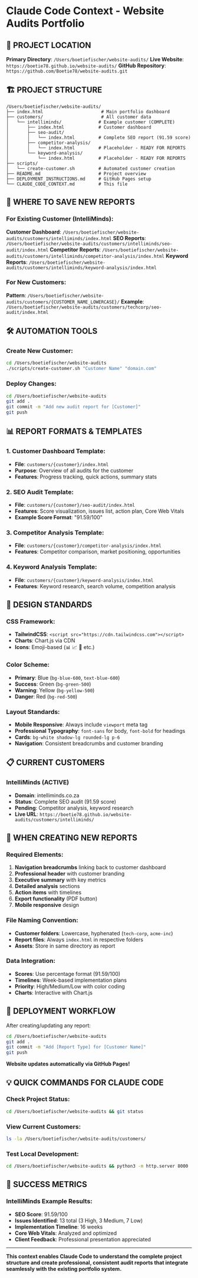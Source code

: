# Claude Code Context - Website Audits Portfolio

## 📍 PROJECT LOCATION
**Primary Directory**: `/Users/boetiefischer/website-audits/`
**Live Website**: `https://boetie78.github.io/website-audits/`
**GitHub Repository**: `https://github.com/Boetie78/website-audits.git`

## 🏗️ PROJECT STRUCTURE

```
/Users/boetiefischer/website-audits/
├── index.html                      # Main portfolio dashboard
├── customers/                      # All customer data
│   └── intelliminds/              # Example customer (COMPLETE)
│       ├── index.html             # Customer dashboard
│       ├── seo-audit/
│       │   └── index.html         # Complete SEO report (91.59 score)
│       ├── competitor-analysis/
│       │   └── index.html         # Placeholder - READY FOR REPORTS
│       └── keyword-analysis/
│           └── index.html         # Placeholder - READY FOR REPORTS
├── scripts/
│   └── create-customer.sh         # Automated customer creation
├── README.md                      # Project overview
├── DEPLOYMENT_INSTRUCTIONS.md     # GitHub Pages setup
└── CLAUDE_CODE_CONTEXT.md         # This file
```

## 🎯 WHERE TO SAVE NEW REPORTS

### For Existing Customer (IntelliMinds):
**Customer Dashboard**: `/Users/boetiefischer/website-audits/customers/intelliminds/index.html`
**SEO Reports**: `/Users/boetiefischer/website-audits/customers/intelliminds/seo-audit/index.html`
**Competitor Reports**: `/Users/boetiefischer/website-audits/customers/intelliminds/competitor-analysis/index.html`
**Keyword Reports**: `/Users/boetiefischer/website-audits/customers/intelliminds/keyword-analysis/index.html`

### For New Customers:
**Pattern**: `/Users/boetiefischer/website-audits/customers/{CUSTOMER_NAME_LOWERCASE}/`
**Example**: `/Users/boetiefischer/website-audits/customers/techcorp/seo-audit/index.html`

## 🛠️ AUTOMATION TOOLS

### Create New Customer:
```bash
cd /Users/boetiefischer/website-audits
./scripts/create-customer.sh "Customer Name" "domain.com"
```

### Deploy Changes:
```bash
cd /Users/boetiefischer/website-audits
git add .
git commit -m "Add new audit report for [Customer]"
git push
```

## 📊 REPORT FORMATS & TEMPLATES

### 1. Customer Dashboard Template:
- **File**: `customers/{customer}/index.html`
- **Purpose**: Overview of all audits for the customer
- **Features**: Progress tracking, quick actions, summary stats

### 2. SEO Audit Template:
- **File**: `customers/{customer}/seo-audit/index.html`
- **Features**: Score visualization, issues list, action plan, Core Web Vitals
- **Example Score Format**: "91.59/100"

### 3. Competitor Analysis Template:
- **File**: `customers/{customer}/competitor-analysis/index.html`
- **Features**: Competitor comparison, market positioning, opportunities

### 4. Keyword Analysis Template:
- **File**: `customers/{customer}/keyword-analysis/index.html`
- **Features**: Keyword research, search volume, competition analysis

## 🎨 DESIGN STANDARDS

### CSS Framework:
- **TailwindCSS**: `<script src="https://cdn.tailwindcss.com"></script>`
- **Charts**: Chart.js via CDN
- **Icons**: Emoji-based (📊 📈 🎯 etc.)

### Color Scheme:
- **Primary**: Blue (`bg-blue-600`, `text-blue-600`)
- **Success**: Green (`bg-green-500`)
- **Warning**: Yellow (`bg-yellow-500`)
- **Danger**: Red (`bg-red-500`)

### Layout Standards:
- **Mobile Responsive**: Always include `viewport` meta tag
- **Professional Typography**: `font-sans` for body, `font-bold` for headings
- **Cards**: `bg-white shadow-lg rounded-lg p-6`
- **Navigation**: Consistent breadcrumbs and customer branding

## 📋 CURRENT CUSTOMERS

### IntelliMinds (ACTIVE)
- **Domain**: intelliminds.co.za
- **Status**: Complete SEO audit (91.59 score)
- **Pending**: Competitor analysis, keyword research
- **Live URL**: `https://boetie78.github.io/website-audits/customers/intelliminds/`

## 🎯 WHEN CREATING NEW REPORTS

### Required Elements:
1. **Navigation breadcrumbs** linking back to customer dashboard
2. **Professional header** with customer branding
3. **Executive summary** with key metrics
4. **Detailed analysis** sections
5. **Action items** with timelines
6. **Export functionality** (PDF button)
7. **Mobile responsive** design

### File Naming Convention:
- **Customer folders**: Lowercase, hyphenated (`tech-corp`, `acme-inc`)
- **Report files**: Always `index.html` in respective folders
- **Assets**: Store in same directory as report

### Data Integration:
- **Scores**: Use percentage format (91.59/100)
- **Timelines**: Week-based implementation plans
- **Priority**: High/Medium/Low with color coding
- **Charts**: Interactive with Chart.js

## 🚀 DEPLOYMENT WORKFLOW

After creating/updating any report:
```bash
cd /Users/boetiefischer/website-audits
git add .
git commit -m "Add [Report Type] for [Customer Name]"
git push
```
**Website updates automatically via GitHub Pages!**

## 💡 QUICK COMMANDS FOR CLAUDE CODE

### Check Project Status:
```bash
cd /Users/boetiefischer/website-audits && git status
```

### View Current Customers:
```bash
ls -la /Users/boetiefischer/website-audits/customers/
```

### Test Local Development:
```bash
cd /Users/boetiefischer/website-audits && python3 -m http.server 8000
```

## 🎯 SUCCESS METRICS

### IntelliMinds Example Results:
- **SEO Score**: 91.59/100
- **Issues Identified**: 13 total (3 High, 3 Medium, 7 Low)
- **Implementation Timeline**: 16 weeks
- **Core Web Vitals**: Analyzed and optimized
- **Client Feedback**: Professional presentation appreciated

---

**This context enables Claude Code to understand the complete project structure and create professional, consistent audit reports that integrate seamlessly with the existing portfolio system.**